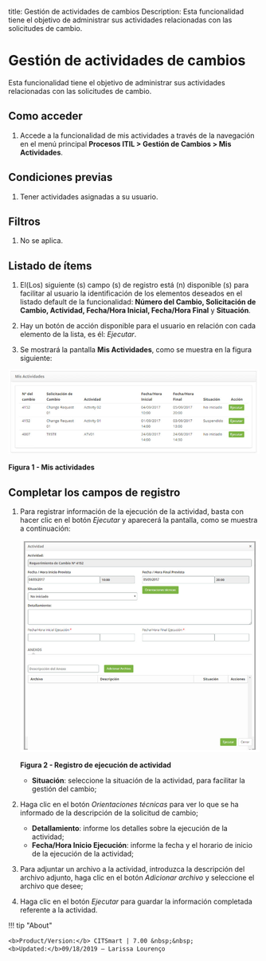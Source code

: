 title: Gestión de actividades de cambios
Description: Esta funcionalidad tiene el objetivo de administrar sus actividades relacionadas con las solicitudes de cambio.
# Gestión de actividades de cambios

Esta funcionalidad tiene el objetivo de administrar sus actividades relacionadas con las solicitudes de cambio.

Como acceder
---------------

1. Accede a la funcionalidad de mis actividades a través de la navegación en el menú principal 
**Procesos ITIL > Gestión de Cambios > Mis Actividades**.

Condiciones previas
----------------------

1. Tener actividades asignadas a su usuario.

Filtros
--------

1. No se aplica.

Listado de ítems
------------------

1. El(Los) siguiente (s) campo (s) de registro está (n) disponible (s) para facilitar al usuario la identificación de los 
elementos deseados en el listado default de la funcionalidad: **Número del Cambio, Solicitación de Cambio, Actividad, Fecha/Hora 
Inicial, Fecha/Hora Final** y **Situación**.

2. Hay un botón de acción disponible para el usuario en relación con cada elemento de la lista, es él: *Ejecutar*.

3. Se mostrará la pantalla **Mis Actividades**, como se muestra en la figura siguiente:

![Atividades](images/actividad.img1.jpg)

**Figura 1 - Mis actividades**

Completar los campos de registro
------------------------------------

1. Para registrar información de la ejecución de la actividad, basta con hacer clic en el botón *Ejecutar* y aparecerá la pantalla, 
como se muestra a continuación:

    ![Execução](images/actividad.img2.jpg)
    
    **Figura 2 - Registro de ejecución de actividad**
    
    - **Situación**: seleccione la situación de la actividad, para facilitar la gestión del cambio;
    
2. Haga clic en el botón *Orientaciones técnicas* para ver lo que se ha informado de la descripción de la solicitud de cambio;

    - **Detallamiento**: informe los detalles sobre la ejecución de la actividad;
    - **Fecha/Hora Inicio Ejecución**: informe la fecha y el horario de inicio de la ejecución de la actividad;
    
3. Para adjuntar un archivo a la actividad, introduzca la descripción del archivo adjunto, haga clic en el botón *Adicionar 
archivo* y seleccione el archivo que desee;

4. Haga clic en el botón *Ejecutar* para guardar la información completada referente a la actividad.

!!! tip "About"

    <b>Product/Version:</b> CITSmart | 7.00 &nbsp;&nbsp;
    <b>Updated:</b>09/18/2019 – Larissa Lourenço
